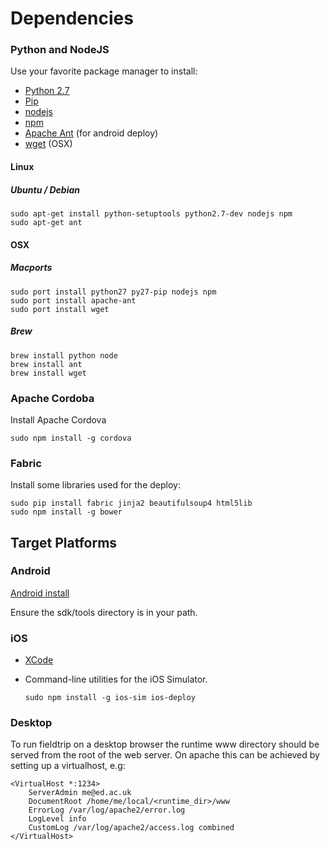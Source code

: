 # Dependencies

### Python and NodeJS

Use your favorite package manager to install:

- [Python 2.7](https://www.python.org/download/releases/2.7)
- [Pip](https://pypi.python.org/pypi/pip)
- [nodejs](http://nodejs.org/)
- [npm](https://www.npmjs.org/)
- [Apache Ant](http://ant.apache.org/) (for android deploy)
- [wget](https://www.gnu.org/software/wget/) (OSX)

#### Linux

##### Ubuntu / Debian
```
sudo apt-get install python-setuptools python2.7-dev nodejs npm
sudo apt-get ant
```

#### OSX

##### Macports

```
sudo port install python27 py27-pip nodejs npm
sudo port install apache-ant
sudo port install wget
```

##### Brew
```
brew install python node
brew install ant
brew install wget
```

### Apache Cordoba

Install Apache Cordova

```
sudo npm install -g cordova
```

### Fabric

Install some libraries used for the deploy:

```
sudo pip install fabric jinja2 beautifulsoup4 html5lib
sudo npm install -g bower
```

## Target Platforms


### Android

[Android install](http://developer.android.com/sdk/installing/index.html)

Ensure the sdk/tools directory is in your path.

### iOS

- [XCode](https://developer.apple.com/xcode/)
- Command-line utilities for the iOS Simulator.

  ```
  sudo npm install -g ios-sim ios-deploy
  ```

### Desktop

To run fieldtrip on a desktop browser the runtime www directory should be served from the root of the web server. On apache this can be achieved by setting up a virtualhost, e.g:

```
<VirtualHost *:1234>
    ServerAdmin me@ed.ac.uk
    DocumentRoot /home/me/local/<runtime_dir>/www
    ErrorLog /var/log/apache2/error.log
    LogLevel info
    CustomLog /var/log/apache2/access.log combined
</VirtualHost>
```
